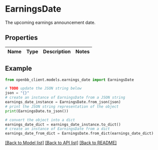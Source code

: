 # EarningsDate

The upcoming earnings announcement date.

## Properties

Name | Type | Description | Notes
------------ | ------------- | ------------- | -------------

## Example

```python
from openbb_client.models.earnings_date import EarningsDate

# TODO update the JSON string below
json = "{}"
# create an instance of EarningsDate from a JSON string
earnings_date_instance = EarningsDate.from_json(json)
# print the JSON string representation of the object
print(EarningsDate.to_json())

# convert the object into a dict
earnings_date_dict = earnings_date_instance.to_dict()
# create an instance of EarningsDate from a dict
earnings_date_from_dict = EarningsDate.from_dict(earnings_date_dict)
```
[[Back to Model list]](../README.md#documentation-for-models) [[Back to API list]](../README.md#documentation-for-api-endpoints) [[Back to README]](../README.md)


